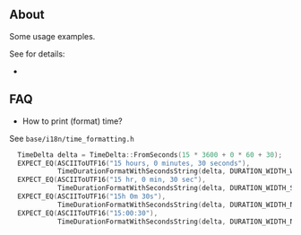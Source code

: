 ## About

Some usage examples.

See for details:

*

## FAQ

* How to print (format) time?

See `base/i18n/time_formatting.h`

```cpp
  TimeDelta delta = TimeDelta::FromSeconds(15 * 3600 + 0 * 60 + 30);
  EXPECT_EQ(ASCIIToUTF16("15 hours, 0 minutes, 30 seconds"),
            TimeDurationFormatWithSecondsString(delta, DURATION_WIDTH_WIDE));
  EXPECT_EQ(ASCIIToUTF16("15 hr, 0 min, 30 sec"),
            TimeDurationFormatWithSecondsString(delta, DURATION_WIDTH_SHORT));
  EXPECT_EQ(ASCIIToUTF16("15h 0m 30s"),
            TimeDurationFormatWithSecondsString(delta, DURATION_WIDTH_NARROW));
  EXPECT_EQ(ASCIIToUTF16("15:00:30"),
            TimeDurationFormatWithSecondsString(delta, DURATION_WIDTH_NUMERIC));
```
